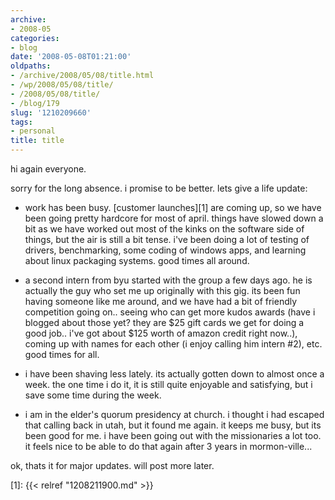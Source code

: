 ```yaml
---
archive:
- 2008-05
categories:
- blog
date: '2008-05-08T01:21:00'
oldpaths:
- /archive/2008/05/08/title.html
- /wp/2008/05/08/title/
- /2008/05/08/title/
- /blog/179
slug: '1210209660'
tags:
- personal
title: title
---
```


hi again everyone.

sorry for the long absence. i promise to be better. lets give a life
update:

- work has been busy. [customer launches][1] are coming up, so we have
  been going pretty hardcore for most of april. things have slowed down
  a bit as we have worked out most of the kinks on the software side of
  things, but the air is still a bit tense. i've been doing a lot of
  testing of drivers, benchmarking, some coding of windows apps, and
  learning about linux packaging systems. good times all around.

- a second intern from byu started with the group a few days ago. he is
  actually the guy who set me up originally with this gig. its been fun
  having someone like me around, and we have had a bit of friendly
  competition going on.. seeing who can get more kudos awards (have
  i blogged about those yet? they are $25 gift cards we get for doing
  a good job.. i've got about $125 worth of amazon credit right now..),
  coming up with names for each other (i enjoy calling him intern #2),
  etc. good times for all.

- i have been shaving less lately. its actually gotten down to almost once
  a week. the one time i do it, it is still quite enjoyable and
  satisfying, but i save some time during the week.

- i am in the elder's quorum presidency at church. i thought i had escaped
  that calling back in utah, but it found me again. it keeps me busy, but
  its been good for me. i have been going out with the missionaries a lot
  too. it feels nice to be able to do that again after 3 years in
  mormon-ville...

ok, thats it for major updates. will post more later.

[1]: {{< relref "1208211900.md" >}}

